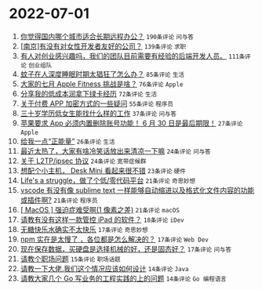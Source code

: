 # 2022-07-01

1. [你觉得国内哪个城市适合长期远程办公？](https://www.v2ex.com/t/863366) `190条评论` `问与答`
1. [[南京]有没有对女性开发者友好的公司？](https://www.v2ex.com/t/863380) `139条评论` `求职`
1. [有人对创业感兴趣吗，我们的团队目前需要有经验的后端开发人员。](https://www.v2ex.com/t/863374) `111条评论` `创业组队`
1. [蚊子在人深度睡眠时期太猖狂了怎么办？](https://www.v2ex.com/t/863357) `85条评论` `生活`
1. [大家的七月 Apple Fitness 挑战是啥？](https://www.v2ex.com/t/863358) `76条评论` `Apple`
1. [分享我的低成本润拿下绿卡经历](https://www.v2ex.com/t/863413) `72条评论` `生活`
1. [关于付费 APP 加密方式的一些疑问](https://www.v2ex.com/t/863351) `55条评论` `程序员`
1. [三十岁学历低女生能找什么样的工作](https://www.v2ex.com/t/863465) `37条评论` `问与答`
1. [苹果要求 App 必须内置删除账号功能！ 6 月 30 日是最后期限！](https://www.v2ex.com/t/863389) `27条评论` `Apple`
1. [给我一点“正能量”](https://www.v2ex.com/t/863419) `26条评论` `生活`
1. [最近太热了，大家有啥冷笑话放出来清凉一下嘛](https://www.v2ex.com/t/863460) `24条评论` `问与答`
1. [关于 L2TP/ipsec 协议](https://www.v2ex.com/t/863447) `24条评论` `宽带症候群`
1. [想配个小主机， Desk Mini 看起来很不错](https://www.v2ex.com/t/863354) `23条评论` `硬件`
1. [Life's a struggle，做了个低/零代码平台](https://www.v2ex.com/t/863446) `21条评论` `奇思妙想`
1. [vscode 有没有像 sublime text 一样能够自动缩进以及格式化文件内容的功能或插件啊?](https://www.v2ex.com/t/863429) `21条评论` `程序员`
1. [[ MacOS ] 强迫症难受啊(1 像素之差)](https://www.v2ex.com/t/863410) `21条评论` `macOS`
1. [请教有没有这样一款管控 iPad 的软件？](https://www.v2ex.com/t/863362) `18条评论` `iDev`
1. [无糖快乐水确实不太快乐](https://www.v2ex.com/t/863503) `17条评论` `奇思妙想`
1. [npm 实在是太慢了 ，各位都是怎么解决的？](https://www.v2ex.com/t/863478) `17条评论` `Web Dev`
1. [现在保存数据，买硬盘是选择机械的好，还是固态好？](https://www.v2ex.com/t/863395) `17条评论` `问与答`
1. [请教个职场问题](https://www.v2ex.com/t/863411) `15条评论` `职场话题`
1. [请教一下大佬.我们这个情况应该如何设计](https://www.v2ex.com/t/863492) `14条评论` `Java`
1. [请教大家几个 Go 写业务的工程实践的上的问题](https://www.v2ex.com/t/863470) `14条评论` `Go 编程语言`
